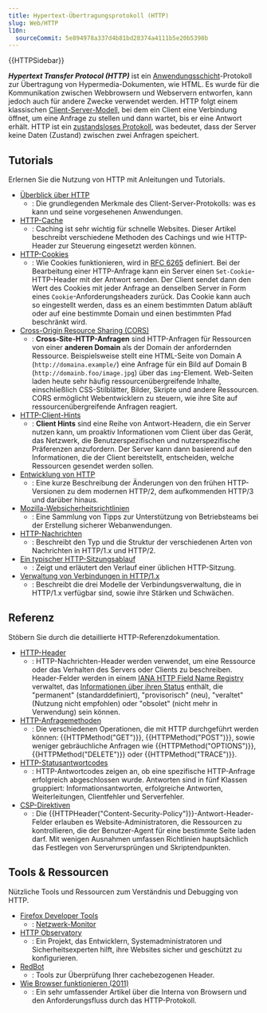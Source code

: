 ```yaml
---
title: Hypertext-Übertragungsprotokoll (HTTP)
slug: Web/HTTP
l10n:
  sourceCommit: 5e894978a337d4b81bd28374a4111b5e20b5398b
---
```


{{HTTPSidebar}}

**_Hypertext Transfer Protocol (HTTP)_** ist ein [Anwendungsschicht](https://en.wikipedia.org/wiki/Application_Layer)-Protokoll zur Übertragung von Hypermedia-Dokumenten, wie HTML. Es wurde für die Kommunikation zwischen Webbrowsern und Webservern entworfen, kann jedoch auch für andere Zwecke verwendet werden. HTTP folgt einem klassischen [Client-Server-Modell](https://en.wikipedia.org/wiki/Client%E2%80%93server_model), bei dem ein Client eine Verbindung öffnet, um eine Anfrage zu stellen und dann wartet, bis er eine Antwort erhält. HTTP ist ein [zustandsloses Protokoll](https://en.wikipedia.org/wiki/Stateless_protocol), was bedeutet, dass der Server keine Daten (Zustand) zwischen zwei Anfragen speichert.

## Tutorials

Erlernen Sie die Nutzung von HTTP mit Anleitungen und Tutorials.

- [Überblick über HTTP](/de/docs/Web/HTTP/Overview)
  - : Die grundlegenden Merkmale des Client-Server-Protokolls: was es kann und seine vorgesehenen Anwendungen.
- [HTTP-Cache](/de/docs/Web/HTTP/Caching)
  - : Caching ist sehr wichtig für schnelle Websites. Dieser Artikel beschreibt verschiedene Methoden des Cachings und wie HTTP-Header zur Steuerung eingesetzt werden können.
- [HTTP-Cookies](/de/docs/Web/HTTP/Cookies)
  - : Wie Cookies funktionieren, wird in [RFC 6265](https://datatracker.ietf.org/doc/html/rfc6265) definiert. Bei der Bearbeitung einer HTTP-Anfrage kann ein Server einen `Set-Cookie`-HTTP-Header mit der Antwort senden. Der Client sendet dann den Wert des Cookies mit jeder Anfrage an denselben Server in Form eines `Cookie`-Anforderungsheaders zurück. Das Cookie kann auch so eingestellt werden, dass es an einem bestimmten Datum abläuft oder auf eine bestimmte Domain und einen bestimmten Pfad beschränkt wird.
- [Cross-Origin Resource Sharing (CORS)](/de/docs/Web/HTTP/CORS)
  - : **Cross-Site-HTTP-Anfragen** sind HTTP-Anfragen für Ressourcen von einer **anderen Domain** als der Domain der anfordernden Ressource. Beispielsweise stellt eine HTML-Seite von Domain A (`http://domaina.example/`) eine Anfrage für ein Bild auf Domain B (`http://domainb.foo/image.jpg`) über das `img`-Element. Web-Seiten laden heute sehr häufig ressourcenübergreifende Inhalte, einschließlich CSS-Stilblätter, Bilder, Skripte und andere Ressourcen. CORS ermöglicht Webentwicklern zu steuern, wie ihre Site auf ressourcenübergreifende Anfragen reagiert.
- [HTTP-Client-Hints](/de/docs/Web/HTTP/Client_hints)
  - : **Client Hints** sind eine Reihe von Antwort-Headern, die ein Server nutzen kann, um proaktiv Informationen vom Client über das Gerät, das Netzwerk, die Benutzerspezifischen und nutzerspezifische Präferenzen anzufordern. Der Server kann dann basierend auf den Informationen, die der Client bereitstellt, entscheiden, welche Ressourcen gesendet werden sollen.
- [Entwicklung von HTTP](/de/docs/Web/HTTP/Basics_of_HTTP/Evolution_of_HTTP)
  - : Eine kurze Beschreibung der Änderungen von den frühen HTTP-Versionen zu dem modernen HTTP/2, dem aufkommenden HTTP/3 und darüber hinaus.
- [Mozilla-Websicherheitsrichtlinien](https://infosec.mozilla.org/guidelines/web_security)
  - : Eine Sammlung von Tipps zur Unterstützung von Betriebsteams bei der Erstellung sicherer Webanwendungen.
- [HTTP-Nachrichten](/de/docs/Web/HTTP/Messages)
  - : Beschreibt den Typ und die Struktur der verschiedenen Arten von Nachrichten in HTTP/1.x und HTTP/2.
- [Ein typischer HTTP-Sitzungsablauf](/de/docs/Web/HTTP/Session)
  - : Zeigt und erläutert den Verlauf einer üblichen HTTP-Sitzung.
- [Verwaltung von Verbindungen in HTTP/1.x](/de/docs/Web/HTTP/Connection_management_in_HTTP_1.x)
  - : Beschreibt die drei Modelle der Verbindungsverwaltung, die in HTTP/1.x verfügbar sind, sowie ihre Stärken und Schwächen.

## Referenz

Stöbern Sie durch die detaillierte HTTP-Referenzdokumentation.

- [HTTP-Header](/de/docs/Web/HTTP/Headers)
  - : HTTP-Nachrichten-Header werden verwendet, um eine Ressource oder das Verhalten des Servers oder Clients zu beschreiben. Header-Felder werden in einem [IANA HTTP Field Name Registry](https://www.iana.org/assignments/http-fields/http-fields.xhtml) verwaltet, das [Informationen über ihren Status](https://github.com/protocol-registries/http-fields?tab=readme-ov-file#choosing-the-right-status) enthält, die "permanent" (standarddefiniert), "provisorisch" (neu), "veraltet" (Nutzung nicht empfohlen) oder "obsolet" (nicht mehr in Verwendung) sein können.
- [HTTP-Anfragemethoden](/de/docs/Web/HTTP/Methods)
  - : Die verschiedenen Operationen, die mit HTTP durchgeführt werden können: {{HTTPMethod("GET")}}, {{HTTPMethod("POST")}}, sowie weniger gebräuchliche Anfragen wie {{HTTPMethod("OPTIONS")}}, {{HTTPMethod("DELETE")}} oder {{HTTPMethod("TRACE")}}.
- [HTTP-Statusantwortcodes](/de/docs/Web/HTTP/Status)
  - : HTTP-Antwortcodes zeigen an, ob eine spezifische HTTP-Anfrage erfolgreich abgeschlossen wurde. Antworten sind in fünf Klassen gruppiert: Informationsantworten, erfolgreiche Antworten, Weiterleitungen, Clientfehler und Serverfehler.
- [CSP-Direktiven](/de/docs/Web/HTTP/Headers/Content-Security-Policy)
  - : Die {{HTTPHeader("Content-Security-Policy")}}-Antwort-Header-Felder erlauben es Website-Administratoren, die Ressourcen zu kontrollieren, die der Benutzer-Agent für eine bestimmte Seite laden darf. Mit wenigen Ausnahmen umfassen Richtlinien hauptsächlich das Festlegen von Serverursprüngen und Skriptendpunkten.

## Tools & Ressourcen

Nützliche Tools und Ressourcen zum Verständnis und Debugging von HTTP.

- [Firefox Developer Tools](https://firefox-source-docs.mozilla.org/devtools-user/index.html)
  - : [Netzwerk-Monitor](https://firefox-source-docs.mozilla.org/devtools-user/network_monitor/index.html)
- [HTTP Observatory](/en-US/observatory)
  - : Ein Projekt, das Entwicklern, Systemadministratoren und Sicherheitsexperten hilft, ihre Websites sicher und geschützt zu konfigurieren.
- [RedBot](https://redbot.org/)
  - : Tools zur Überprüfung Ihrer cachebezogenen Header.
- [Wie Browser funktionieren (2011)](https://web.dev/articles/howbrowserswork)
  - : Ein sehr umfassender Artikel über die Interna von Browsern und den Anforderungsfluss durch das HTTP-Protokoll.
